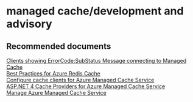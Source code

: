 <properties
	pageTitle="managed cache/development and advisory"
	description="managed cache/development and advisory"
	service="microsoft.cache"
	resource="redis"
	authors="aashu"
	displayOrder=""
	selfHelpType="generic"
	supportTopicIds="32421019"
	resourceTags=""
	productPesIds="14783"
	cloudEnvironments="public"
/>

# managed cache/development and advisory


## **Recommended documents**
[Clients showing ErrorCode<ERRCA0016>:SubStatus<ES0001> Message connecting to Managed Cache](https://aka.ms/ManagedCacheSslCompat)<br>
[Best Practices for Azure Redis Cache](https://aka.ms/redis/bestpractices)<br> 
[Configure cache clients for Azure Managed Cache Service](http://aka.ms/managedcachedev)<br>
[ASP.NET 4 Cache Providers for Azure Managed Cache Service](https://msdn.microsoft.com/library/azure/dn386098.aspx)<br>
[Manage Azure Managed Cache Service](https://msdn.microsoft.com/library/azure/dn386099.aspx)
